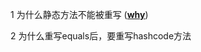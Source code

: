 1 为什么静态方法不能被重写
([__why__](https://blog.csdn.net/dawn_after_dark/article/details/74357049))

2 为什么重写equals后，要重写hashcode方法